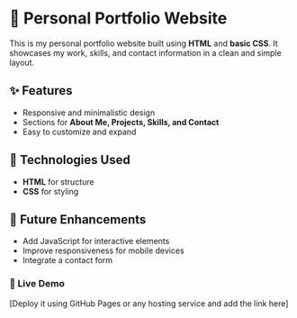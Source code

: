
# 🚀 Personal Portfolio Website  

This is my personal portfolio website built using **HTML** and **basic CSS**. It showcases my work, skills, and contact information in a clean and simple layout.  

## ✨ Features  
- Responsive and minimalistic design  
- Sections for **About Me, Projects, Skills, and Contact**  
- Easy to customize and expand  

## 📂 Technologies Used  
- **HTML** for structure  
- **CSS** for styling  

## 📌 Future Enhancements  
- Add JavaScript for interactive elements  
- Improve responsiveness for mobile devices  
- Integrate a contact form  

### 🎯 Live Demo  
[Deploy it using GitHub Pages or any hosting service and add the link here]  
